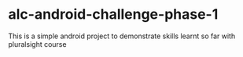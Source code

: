# alc-android-challenge-phase-1
This is a simple android project to demonstrate skills learnt so far with pluralsight course
